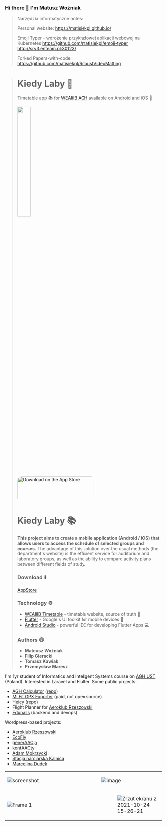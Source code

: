 ### Hi there 👋 I'm Matusz Woźniak

> Narzędzia informatyczne notes:
>
> Personal website: https://matisiekpl.github.io/
> 
> Emoji Typer - wdrożenie przykładowej aplikacji webowej na Kubernetes https://github.com/matisiekpl/emoji-typer http://srv3.enteam.pl:30123/
>
> Forked Papers-with-code: https://github.com/matisiekpl/RobustVideoMatting

> # Kiedy Laby 🚀
> 
> Timetable app 📚   for <a href="https://www.eaiib.agh.edu.pl/">WEAIiIB AGH</a> available on Android and iOS 📱
>
> <img src="https://user-images.githubusercontent.com/21008961/146562697-94604615-837c-47cc-9639-65d39ada3a61.png" width="30%">
>  
> <a href="https://apps.apple.com/us/app/kiedy-laby/id1600872233?itsct=apps_box_badge&amp;itscg=30200" style="display: inline-block; overflow: hidden; border-radius: 13px; width: 250px; height: 83px;"><img src="https://tools.applemediaservices.com/api/badges/download-on-the-app-store/black/en-us?size=250x83&amp;releaseDate=1639699200&h=358836d99842a1305c3f7bd1d90b711a" alt="Download on the App Store" style="border-radius: 13px; width: 250px; height: 83px;"></a>
>
>
>Kiedy Laby 📚
>========
>**This project aims to create a mobile application (Android / iOS) that allows users to access the schedule of selected groups and courses.**
>The advantage of this solution over the usual methods (the department's website) is the efficient service for auditorium and laboratory groups, as well as the ability to compare activity plans between different fields of study.
>### Download ⬇️
>[AppStore](https://apps.apple.com/us/app/kiedy-laby/id1600872233?itsct=apps_box_badge&amp;itscg=30200)
>### Technology ⚙️
>
>* [WEAIiIB Timetable](https://planzajec.eaiib.agh.edu.pl/) - timetable website, source of truth 🏁
>* [Flutter](https://flutter.dev) - Google's UI toolkit for mobile devices 🌸
>* [Android Studio](https://developer.android.com/studio) - powerful IDE for developing Flutter Apps 💻
>### Authors 😎
>
>* **Mateusz Woźniak** 
>* **Filip Gieracki**
>* **Tomasz Kawiak**
>* **Przemysław Maresz**

I'm 1yr student of Informatics and Inteligent Systems course on <a target="_blank" href="https://www.agh.edu.pl">AGH UST</a> (Poland). Interested in Laravel and Flutter.
Some public projects:
- <a target="_blank" href="https://kalkulatoragh.pl">AGH Calculator</a> (<a target="_blank" href="https://github.com/matisiekpl/agh-calculator">repo</a>)
- <a target="_blank" href="https://play.google.com/store/apps/details?id=pl.enteam.mifit_gpx_exporter&hl=pl&gl=US"> Mi Fit GPX Exporter</a> (paid, not open source)
- <a target="_blank" href="https://snapcraft.io/heicy">Heicy</a> (<a target="_blank" href="https://github.com/matisiekpl/heicy">repo</a>)
- Flight Planner for <a target="_blank" href="http://aeroklub-rzeszowski.pl">Aeroklub Rzeszowski</a>
- <a href="http://edunails.com">Edunails</a> (backend and devops)

Wordpress-based projects:
- <a href="https://aeroklub-rzeszowski.pl">Aeroklub Rzeszowski</a>
- <a href="https://ecofly.pl">EcoFly</a>
- <a href="http://generaacja.pl">generAACja</a>
- <a href="http://kontaacty.pl">kontAACty</a>
- <a href="https://adam-mokrzycki.pl">Adam Mokrzycki</a>
- <a href="http://kalnica.eu">Stacja narciarska Kalnica</a>
- <a href="https://marcelinadudek.com">Marcelina Dudek</a>

<table border="0">
 <tr>
    <td width="60%"  colspan="8">
      
   ![screenshot](https://user-images.githubusercontent.com/21008961/137363573-6fd4cdf5-f1b0-423c-92ef-1cca071a12a4.png)

   </td>
   <td width="40%"  colspan="4">
      
   ![image](https://user-images.githubusercontent.com/21008961/137364071-973949ef-2d32-4308-a7b6-f86716f0b891.png)

     
   </td>
 </tr>
 <tr>
  <td width="70%" colspan="9">
   
   ![Frame 1](https://user-images.githubusercontent.com/21008961/137365604-821dca94-28cd-48db-b118-485704dcd121.png)
   
  </td>
  <td  width="30%" colspan="3">
   
  ![Zrzut ekranu z 2021-10-24 15-26-21](https://user-images.githubusercontent.com/21008961/138597894-d0878685-749a-413d-af90-86e49914fee9.png)

   
  </td>
 </tr>
</table>


<!--
**matisiekpl/matisiekpl** is a ✨ _special_ ✨ repository because its `README.md` (this file) appears on your GitHub profile.

Here are some ideas to get you started:

- 🔭 I’m currently working on ...
- 🌱 I’m currently learning ...
- 👯 I’m looking to collaborate on ...
- 🤔 I’m looking for help with ...
- 💬 Ask me about ...
- 📫 How to reach me: ...
- 😄 Pronouns: ...
- ⚡ Fun fact: ...
-->
